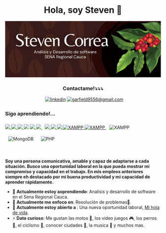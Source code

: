 
<!--
**StevenCorreaNavarro/StevenCorreaNavarro** is a ✨ _special_ ✨ repository because its `README.md` (this file) appears on your GitHub profile.

Here are some ideas to get you started:

- 🔭 I’m currently working on ...
- 🌱 I’m currently learning ...
- 👯 I’m looking to collaborate on ...
- 🤔 I’m looking for help with ...
- 💬 Ask me about ...
- 📫 How to reach me: ...
- 😄 Pronouns: ...
- ⚡ Fun fact: ...
-->

<div align= "center "><h1>Hola, soy Steven 👋 </h1> </div>
<img src="https://github.com/StevenCorreaNavarro/StevenCorreaNavarro/blob/main/Banner.png">


<div align=center>
    <h3>Contactame!⤵️⤵️⤵️ </h3>
    <a href="https://www.facebook.com/steven.navarrobrt" target="_blank"><img src="https://img.shields.io/badge/facebook-0077b5?style=flat&logo=facebook" alt="" /></a>
   <a href="https://www.instagram.com/stevencorrea9556/" target="_blank"><img src="https://img.shields.io/badge/instagram-%23FF0069?logo=instagram" alt="" /></a>
     <a href="https://www.linkedin.com/in/steven-correa-685145349/" target="_blank">  <img src=https://img.shields.io/badge/linkedin-%231E77B5.svg?&style=for-the-badge&logo=linkedin&logoColor=white alt=linkedin style="margin-bottom: 5px;" /></a>
    <a href="mailto:garfield9556@gmail.com" target="_blank"><img src="https://img.shields.io/badge/Gmail-D14836?style=for-the-badge&logo=gmail&logoColor=white" alt=garfield9556@gmail.com mail style="margin-bottom: 5px;" />
</a>
</div>
    <div>
        <h3>Sigo aprendiendo!... </h3>
        <p align="left">
    <a href="https://www.w3.org/html/" target="_blank"> <img src="https://img.icons8.com/color/48/000000/html-5.png"/> </a>
    <a href="https://www.w3schools.com/css/" target="_blank"> <img src="https://img.icons8.com/color/48/000000/css3.png"/> </a>
    <a href="https://getbootstrap.com" target="_blank"> <img src="https://img.icons8.com/color/48/000000/bootstrap.png"/> </a>
    <a href="https://developer.mozilla.org/en-US/docs/Web/JavaScript" target="_blank"> <img src="https://img.icons8.com/color/48/000000/javascript.png"/></a>
    <a href="https://www.python.org" target="_blank"> <img src="https://img.icons8.com/color/48/000000/python.png"/> </a>
    <a style="padding-right:8px;" href="https://nodejs.org" target="_blank"> <img src="https://img.icons8.com/color/48/000000/nodejs.png"/> </a>
    <a href="#"> <img src="https://img.icons8.com/color/48/000000/django.png"/> </a>
    <a href="#"> <img src="https://img.icons8.com/color/48/000000/mysql.png"/> </a>
    <a href="#"> <img src="https://img.icons8.com/color/48/000000/figma.png"/> </a>
    <a href="#"> <img src="https://img.icons8.com/?size=100&id=71257&format=png&color=000000" alt="XAMPP" height="55"/> </a>
    <a href="#"> <img src="https://img.icons8.com/?size=100&id=lRjcvhvtR81o&format=png&color=000000" alt="XAMPP" height="55"/> </a>
    <img style="margin: 10px" src="https://profilinator.rishav.dev/skills-assets/xampp.png" alt="XAMPP" height="55" /> 
    <img style="margin: 10px" src="https://profilinator.rishav.dev/skills-assets/mongodb-original-wordmark.svg" alt="MongoDB" height="55" /> 
    <img style="margin: 10px" src="https://profilinator.rishav.dev/skills-assets/php-original.svg" alt="PHP" height="55" /> 

    
    

</p>
    </div>
   <div align=left>
        <br>
        <p>
            <strong>
                Soy una persona comunicativa, amable y capaz de adaptarse a cada situación. Busco una oportunidad laboral en la que pueda mostrar mi compromiso y capacidad en el trabajo.
                En mis empleos anteriores siempre eh destacado por mi buena productividad y mi capacidad de aprender rápidamente.
            </strong>
        </p>
        <ul>
            <li>🌱 <b>Actualmente estoy aoprendiendo</b>: Analisis y desarrollo de software en el Sena Regional Cauca.</li>
            <li>🎯 <b>Actualmente me enfoco en</b>: Resolución de problemas🤩.</li>
            <li>🤔 <b>Actualmente estoy abierto a </b>: Una nueva oportunidad laboral, <a href="https://flowcv.com/resume/41qn0brsk4">Mi hoja de vida</a>.</li>
            <li>⚡ <b>Dato curioso</b>: Me gustan las motos 🛵, los video juegos 🎮, los perros 🐶, el ciclismo 🚴, conocer ciudades 🏯, la musica 🎹 y muchos mas.</li>
        </ul>
    </div>


